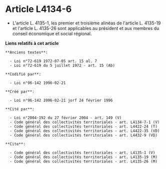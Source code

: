 # Article L4134-6

- L'article L. 4135-1, les premier et troisième alinéas de l'article L. 4135-19 et l'article L. 4135-26 sont applicables au
président et aux membres du conseil économique et social régional.

**Liens relatifs à cet article**

	**Anciens textes**:

	  - Loi n°72-619 1972-07-05 art. 15 al. 7
	  - Loi n°72-619 du 5 juillet 1972 - art. 15 (Ab)

	**Codifié par**:

	  - Loi n°96-142 1996-02-21

	**Créé par**:

	  - Loi n°96-142 1996-02-21 jorf 24 février 1996

	**Cité par**:

	  - Loi n°2004-192 du 27 février 2004 - art. 149 (V)
	  - Code général des collectivités territoriales - art. L4134-7-1 (V)
	  - Code général des collectivités territoriales - art. L4422-24 (T)
	  - Code général des collectivités territoriales - art. L4422-35 (VD)
	  - Code général des collectivités territoriales - art. L4432-9 (VD)

	**Cite**:

	  - Code général des collectivités territoriales - art. L4135-1 (V)
	  - Code général des collectivités territoriales - art. L4135-19 (M)
	  - Code général des collectivités territoriales - art. L4135-26 (M)
